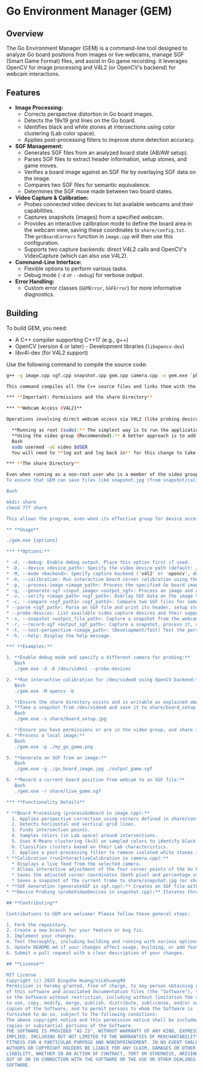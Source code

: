 # Go Environment Manager (GEM)

## Overview

The Go Environment Manager (GEM) is a command-line tool designed to analyze Go board positions from images or live webcams, manage SGF (Smart Game Format) files, and assist in Go game recording. It leverages OpenCV for image processing and V4L2 (or OpenCV's backend) for webcam interactions.

## Features

* **Image Processing:**  
    * Corrects perspective distortion in Go board images.  
    * Detects the 19x19 grid lines on the Go board.  
    * Identifies black and white stones at intersections using color clustering (Lab color space).  
    * Applies post-processing filters to improve stone detection accuracy.  
* **SGF Management:**  
    * Generates SGF files from an analyzed board state (AB/AW setup).  
    * Parses SGF files to extract header information, setup stones, and game moves.  
    * Verifies a board image against an SGF file by overlaying SGF data on the image.  
    * Compares two SGF files for semantic equivalence.  
    * Determines the SGF move made between two board states.  
* **Video Capture & Calibration:**  
    * Probes connected video devices to list available webcams and their capabilities.  
    * Captures snapshots (images) from a specified webcam.  
    * Provides an interactive calibration mode to define the board area in the webcam view, saving these coordinates to `share/config.txt`. The `getBoardCorners` function in `image.cpp` will then use this configuration.  
    * Supports two capture backends: direct V4L2 calls and OpenCV's VideoCapture (which can also use V4L2).  
* **Command-Line Interface:**  
    * Flexible options to perform various tasks.  
    * Debug mode (`-d` or `--debug`) for verbose output.  
* **Error Handling:**  
    * Custom error classes (`GEMError`, `SGFError`) for more informative diagnostics.

## Building

To build GEM, you need:

* A C++ compiler supporting C++17 (e.g., g++)  
* OpenCV (version 4 or later) - Development libraries (`libopencv-dev`)  
* libv4l-dev (for V4L2 support)

Use the following command to compile the source code:

```bash  
g++ -g image.cpp sgf.cpp snapshot.cpp gem.cpp camera.cpp -o gem.exe `pkg-config --cflags --libs opencv4` -lv4l2

This command compiles all the C++ source files and links them with the necessary OpenCV and V4L2 libraries. The -g flag includes debugging symbols.

*** **Important: Permissions and the share Directory**

*** **Webcam Access (V4L2)**

Operations involving direct webcam access via V4L2 (like probing devices, taking snapshots with the V4L2 backend, or calibration) require permission to access video device files (e.g., /dev/video0).

  **Running as root (sudo):** The simplest way is to run the application with sudo ./gem.exe .... However, this is generally not recommended for regular use due to security risks.  
  **Using the video group (Recommended):** A better approach is to add your user to the video group. This group typically has the necessary permissions to access video devices without needing root privileges for the application itself.  
  Bash  
  sudo usermod -aG video $USER  
  You will need to **log out and log back in** for this change to take effect.

*** **The share Directory**

Even when running as a non-root user who is a member of the video group, there's a nuance: the program, when accessing V4L2 devices, might operate under the effective group ID of video. This video group might not have write permissions in your user's home directory or the project's current working directory if it was created solely by your user.  
To ensure that GEM can save files like snapshot.jpg (from snapshot/calibration) and config.txt (from calibration) without permission errors, a share subdirectory is used. You need to create this directory and give it open permissions:

Bash

mkdir share  
chmod 777 share

This allows the program, even when its effective group for device access might be video, to write necessary files into the share folder. The calibration process specifically saves snapshot.jpg (or snapshot_osd.jpg in debug mode) and config.txt into this share directory.

** **Usage**

./gem.exe [options]

*** **Options:**

* -d, --debug: Enable debug output. Place this option first if used.  
* -D, --device <device_path>: Specify the video device path (default: /dev/video0). Place this option early if used with device-dependent operations.  
* -M, --mode <backend>: Specify capture backend ('v4l2' or 'opencv', default: v4l2).  
* -b, --calibration: Run interactive board corner calibration using the webcam. Saves results to share/config.txt and a snapshot to share/snapshot.jpg.  
* -p, --process-image <image_path>: Process the specified Go board image and display the result (if debug mode is active or explicitly coded).  
* -g, --generate-sgf <input_image> <output_sgf>: Process an image and generate an SGF file representing the board state.  
* -v, --verify <image_path> <sgf_path>: Overlay SGF data on the image to visually verify stone positions.  
* -c, --compare <sgf_path1> <sgf_path2>: Compare two SGF files for semantic equivalence.  
* --parse <sgf_path>: Parse an SGF file and print its header, setup stones, and moves.  
* --probe-devices: List available video capture devices and their supported formats.  
* -s, --snapshot <output_file_path>: Capture a snapshot from the webcam and save it to the specified path (e.g., share/my_snapshot.jpg).  
* -r, --record-sgf <output_sgf_path>: Capture a snapshot, process it, and generate an SGF file (e.g., share/recorded_game.sgf).  
* -t, --test-perspective <image_path>: (Development/Test) Test the perspective correction on an image.  
* -h, --help: Display the help message.

*** **Examples:**

1. **Enable debug mode and specify a different camera for probing:**  
   Bash  
   ./gem.exe -d -D /dev/video1 --probe-devices

2. **Run interactive calibration for /dev/video0 using OpenCV backend:**  
   Bash  
   ./gem.exe -M opencv -b

   *(Ensure the share directory exists and is writable as explained above.)*  
3. **Take a snapshot from /dev/video0 and save it to share/board_setup.jpg:**  
   Bash  
   ./gem.exe -s share/board_setup.jpg

   *(Ensure you have permissions or are in the video group, and share is writable.)*  
4. **Process a local image:**  
   Bash  
   ./gem.exe -p ./my_go_game.png

5. **Generate an SGF from an image:**  
   Bash  
   ./gem.exe -g ./go_board_image.jpg ./output_game.sgf

6. **Record a current board position from webcam to an SGF file:**  
   Bash  
   ./gem.exe -r share/live_game.sgf

*** **Functionality Details**

* **Board Processing (processGoBoard in image.cpp):**  
  1. Applies perspective correction using corners defined in share/config.txt (if available and dimensions match) or default percentages.  
  2. Detects horizontal and vertical grid lines.  
  3. Finds intersection points.  
  4. Samples colors (in Lab space) around intersections.  
  5. Uses K-Means clustering (k=3) on sampled colors to identify black stones, white stones, and empty board points.  
  6. Classifies clusters based on their Lab characteristics.  
  7. Applies a post-processing filter to remove isolated white stones (often glare or reflections).  
* **Calibration (runInteractiveCalibration in camera.cpp):**  
  * Displays a live feed from the selected camera.  
  * Allows interactive adjustment of the four corner points of the Go board area using keyboard inputs (u/d for up/down, w/n for wider/narrower).  
  * Saves the adjusted corner coordinates (both pixel and percentage values, along with image dimensions) to share/config.txt.  
  * Saves a snapshot of the current frame to share/snapshot.jpg (or share/snapshot_osd.jpg if bDebug is true).  
* **SGF Generation (generateSGF in sgf.cpp):** Creates an SGF file with AB (add black) and AW (add white) properties based on the detected board state.  
* **Device Probing (probeVideoDevices in snapshot.cpp):** Iterates through /dev/videoX devices, queries their capabilities (driver, card name, supported formats) using V4L2 ioctl calls.

## **Contributing**

Contributions to GEM are welcome! Please follow these general steps:

1. Fork the repository.  
2. Create a new branch for your feature or bug fix.  
3. Implement your changes.  
4. Test thoroughly, including building and running with various options.  
5. Update README.md if your changes affect usage, building, or add features.  
6. Submit a pull request with a clear description of your changes.

## **License**

MIT License  
Copyright (c) 2025 Qingzhe Huang/nickhuang99  
Permission is hereby granted, free of charge, to any person obtaining a copy  
of this software and associated documentation files (the "Software"), to deal  
in the Software without restriction, including without limitation the rights  
to use, copy, modify, merge, publish, distribute, sublicense, and/or sell  
copies of the Software, and to permit persons to whom the Software is  
furnished to do so, subject to the following conditions:  
The above copyright notice and this permission notice shall be included in all  
copies or substantial portions of the Software.  
THE SOFTWARE IS PROVIDED "AS IS", WITHOUT WARRANTY OF ANY KIND, EXPRESS OR  
IMPLIED, INCLUDING BUT NOT LIMITED TO THE WARRANTIES OF MERCHANTABILITY,  
FITNESS FOR A PARTICULAR PURPOSE AND NONINFRINGEMENT. IN NO EVENT SHALL THE  
AUTHORS OR COPYRIGHT HOLDERS BE LIABLE FOR ANY CLAIM, DAMAGES OR OTHER  
LIABILITY, WHETHER IN AN ACTION OF CONTRACT, TORT OR OTHERWISE, ARISING FROM,  
OUT OF OR IN CONNECTION WITH THE SOFTWARE OR THE USE OR OTHER DEALINGS IN THE  
SOFTWARE.

